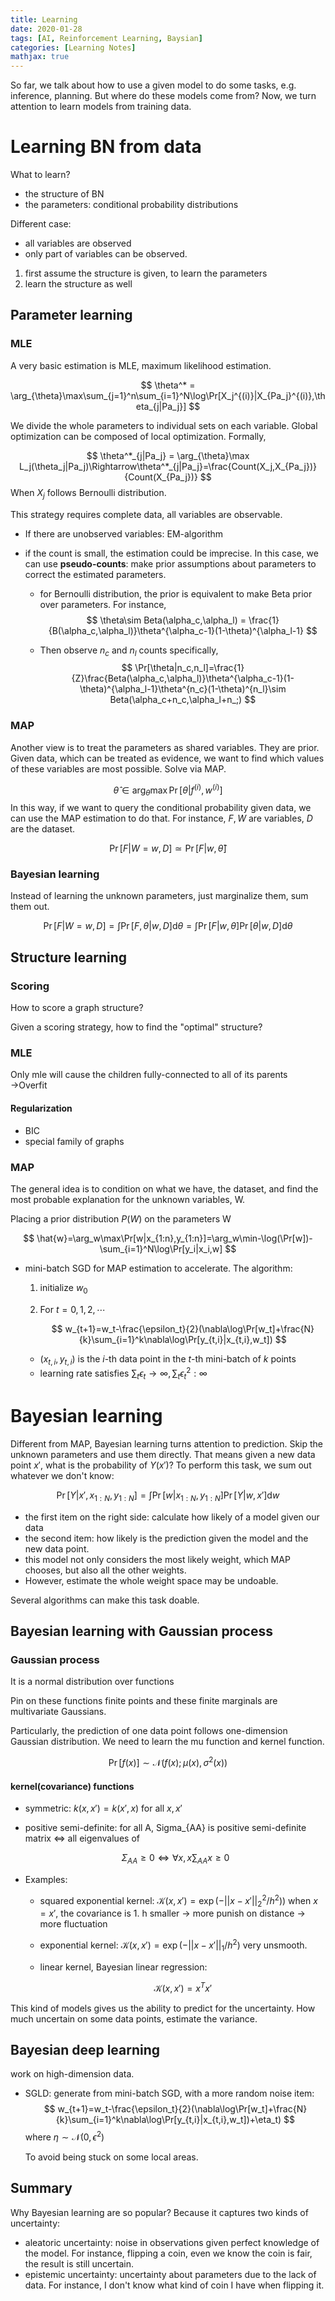 ```yaml
---
title: Learning
date: 2020-01-28
tags: [AI, Reinforcement Learning, Baysian]
categories: [Learning Notes]
mathjax: true
---
```


So far, we talk about how to use a given model to do some tasks, e.g. inference, planning. But where do these models come from? Now, we turn attention to learn models from training data.

# Learning BN from data

What to learn?

- the structure of BN
- the parameters: conditional probability distributions

Different case: 

- all variables are observed
- only part of variables can be observed.



1. first assume the structure is given, to learn the parameters
2. learn the structure as well

## Parameter learning

### MLE

A very basic estimation is MLE, maximum likelihood estimation.

$$
\theta^* = \arg_{\theta}\max\sum_{j=1}^n\sum_{i=1}^N\log\Pr[X_j^{(i)}|X_{Pa_j}^{(i)},\theta_{j|Pa_j}]
$$


We divide the whole parameters to individual sets on each variable. Global optimization can be composed of local optimization. Formally,

$$
\theta^*_{j|Pa_j} = \arg_{\theta}\max L_j(\theta_j|Pa_j)\Rightarrow\theta^*_{j|Pa_j}=\frac{Count(X_j,X_{Pa_j})}{Count(X_{Pa_j})}
$$
When $X_j$ follows Bernoulli distribution.

This strategy requires complete data, all variables are observable.

- If there are unobserved variables: EM-algorithm

- if the count is small, the estimation could be imprecise. In this case, we can use **pseudo-counts**: make prior assumptions about parameters to correct the estimated parameters.

  - for Bernoulli distribution, the prior is equivalent to make Beta prior over parameters. For instance, 
    $$
    \theta\sim Beta(\alpha_c,\alpha_l) = \frac{1}{B(\alpha_c,\alpha_l)}\theta^{\alpha_c-1}(1-\theta)^{\alpha_l-1}
    $$
    
  - Then observe $n_c$ and $n_l$ counts specifically,
    $$
    \Pr[\theta|n_c,n_l]=\frac{1}{Z}\frac{Beta(\alpha_c,\alpha_l)}\theta^{\alpha_c-1}(1-\theta)^{\alpha_l-1}\theta^{n_c}(1-\theta)^{n_l}\sim Beta(\alpha_c+n_c,\alpha_l+n_;)
    $$
    

### MAP

Another view is to treat the parameters as shared variables. They are prior. Given data, which can be treated as evidence, we want to find which values of these variables are most possible. Solve via MAP.

$$
\hat{\theta}\in\arg_{\theta}\max\Pr[\theta|f^{(i)},w^{(i)}]
$$
In this way, if we want to query the conditional probability given data, we can use the MAP estimation to do that. For instance, $F,W$ are variables, $D$ are the dataset.

$$
\Pr[F|W=w,D]\simeq\Pr[F|w,\hat{\theta}]
$$

### Bayesian learning

Instead of learning the unknown parameters, just marginalize them, sum them out.

$$
\Pr[F|W=w,D]=\int\Pr[F,\theta|w,D]\mathrm{d}\theta=\int \Pr[F|w,\theta]\Pr[\theta|w,D]\mathrm{d}\theta
$$


## Structure learning

### Scoring

How to score a graph structure?

Given a scoring strategy, how to find the "optimal" structure?

### MLE

Only mle will cause the children fully-connected to all of its parents $\to$Overfit

#### Regularization

- BIC
- special family of graphs

### MAP

The general idea is to condition on what we have, the dataset, and find the most probable explanation for the unknown variables, W.

Placing a prior distribution $P(W)$ on the parameters W

$$
\hat{w}=\arg_w\max\Pr[w|x_{1:n},y_{1:n}]=\arg_w\min-\log(\Pr[w])-\sum_{i=1}^N\log\Pr[y_i|x_i,w]
$$

- mini-batch SGD for MAP estimation to accelerate. The algorithm:

  1. initialize $w_0$

  2. For $t=0,1,2,\cdots$ 

     $$
      w_{t+1}=w_t-\frac{\epsilon_t}{2}(\nabla\log\Pr[w_t]+\frac{N}{k}\sum_{i=1}^k\nabla\log\Pr[y_{t,i}|x_{t,i},w_t])
     $$
     
  
  - $(x_{t,i},y_{t,i})$ is the $i$-th data point in the $t$-th mini-batch of $k$ points
  - learning rate satisfies $\sum_t\epsilon_t\to\infty,\sum_t\epsilon_t^2:\infty$

# Bayesian learning

Different from MAP, Bayesian learning turns attention to prediction. Skip the unknown parameters and use them directly. That means given a new data point $x'$, what is the probability of $Y(x')$? To perform this task, we sum out whatever we don't know:

$$
\Pr[Y|x',x_{1:N},y_{1:N}]=\int \Pr[w|x_{1:N},y_{1:N}]\Pr[Y|w,x']\mathrm{d}w
$$

- the first item on the right side: calculate how likely of a model given our data
- the second item: how likely is the prediction given the model and the new data point.
- this model not only considers the most likely weight, which MAP chooses, but also all the other weights.
- However, estimate the whole weight space may be undoable.

Several algorithms can make this task doable.

## Bayesian learning with Gaussian process

### Gaussian process

It is a normal distribution over functions

Pin on these functions finite points and these finite marginals are multivariate Gaussians.

Particularly, the prediction of one data point follows one-dimension Gaussian distribution. We need to learn the mu function and kernel function.

$$
\Pr[f(x)]\sim \mathcal{N}(f(x);\mu(x),\sigma^2(x))
$$


#### kernel(covariance) functions

  - symmetric: $k(x,x')=k(x',x)$ for all $x,x'$

  - positive semi-definite: for all A, Sigma_{AA} is positive semi-definite matrix $\Leftrightarrow$ all eigenvalues of 

    $$
    \Sigma_{AA}\geq 0\Leftrightarrow \forall x, x\sum_{AA}x\geq 0
    $$

  - Examples:

    - squared exponential kernel: $\mathcal{K}(x,x')=\exp(-||x-x'||_2^2/h^2))$ when $x=x'$, the covariance is 1. h smaller $\to$​ more punish on distance $\to$ more fluctuation

    - exponential kernel: $\mathcal{K}(x,x')=\exp(-||x-x'||_1/h^2)$    very unsmooth.

    - linear kernel, Bayesian linear regression: 

      $$
       \mathcal{K}(x,x')=x^Tx'
      $$
      

This kind of models gives us the ability to predict for the uncertainty. How much uncertain on some data points, estimate the variance.

## Bayesian deep learning

work on high-dimension data.

- SGLD: generate from mini-batch SGD, with a more random noise item:
  $$
  w_{t+1}=w_t-\frac{\epsilon_t}{2}(\nabla\log\Pr[w_t]+\frac{N}{k}\sum_{i=1}^k\nabla\log\Pr[y_{t,i}|x_{t,i},w_t])+\eta_t)
  $$
  where $\eta\sim\mathcal{N}(0,\epsilon^2)$
  
  To avoid being stuck on some local areas.


## Summary

Why Bayesian learning are so popular? Because it captures two kinds of uncertainty:

- aleatoric uncertainty: noise in observations given perfect knowledge of the model. For instance, flipping a coin, even we know the coin is fair, the result is still uncertain.
- epistemic uncertainty: uncertainty about parameters due to the lack of data. For instance, I don't know what kind of coin I have when flipping it.

